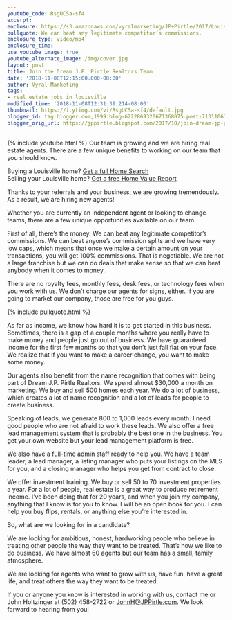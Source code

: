 ```yaml
---
youtube_code: RsgUCSa-sf4
excerpt:
enclosure: https://s3.amazonaws.com/vyralmarketing/JP+Pirtle/2017/Louisville+Real+Estate-+We+Are+Hiring.mp4
pullquote: We can beat any legitimate competitor’s commissions.
enclosure_type: video/mp4
enclosure_time:
use_youtube_image: true
youtube_alternate_image: /img/cover.jpg
layout: post
title: Join the Dream J.P. Pirtle Realtors Team
date: '2018-11-08T12:15:00.000-08:00'
author: Vyral Marketing
tags:
- real estate jobs in louisville
modified_time: '2018-11-08T12:31:39.214-08:00'
thumbnail: https://i.ytimg.com/vi/RsgUCSa-sf4/default.jpg
blogger_id: tag:blogger.com,1999:blog-6222869320671368075.post-7131106786909035819
blogger_orig_url: https://jppirtle.blogspot.com/2017/10/join-dream-jp-pirtle-realtors-team.html
---
```

{% include youtube.html %}
Our team is growing and we are hiring real estate agents. There are a few unique benefits to working on our team that you should know.

<div class="post-cta">
Buying a Louisville home? <a href="http://www.searchalllouisvillehomes.com/" target="_blank">Get a full Home Search</a><br>
Selling your Louisville home? <a href="http://www.jpsold.com/homeeval" target="_blank">Get a free Home Value Report</a>
</div>

Thanks to your referrals and your business, we are growing tremendously. As a result, we are hiring new agents!

Whether you are currently an independent agent or looking to change teams, there are a few unique opportunities available on our team.

First of all, there’s the money. We can beat any legitimate competitor’s commissions. We can beat anyone’s commission splits and we have very low caps, which means that once we make a certain amount on your transactions, you will get 100% commissions. That is negotiable. We are not a large franchise but we can do deals that make sense so that we can beat anybody when it comes to money.

There are no royalty fees, monthly fees, desk fees, or technology fees when you work with us. We don’t charge our agents for signs, either. If you are going to market our company, those are free for you guys.

{% include pullquote.html %}

As far as income, we know how hard it is to get started in this business. Sometimes, there is a gap of a couple months where you really have to make money and people just go out of business. We have guaranteed income for the first few months so that you don’t just fall flat on your face. We realize that if you want to make a career change, you want to make some money.  

Our agents also benefit from the name recognition that comes with being part of Dream J.P. Pirtle Realtors. We spend almost $30,000 a month on marketing. We buy and sell 500 homes each year. We do a lot of business, which creates a lot of name recognition and a lot of leads for people to create business.

Speaking of leads, we generate 800 to 1,000 leads every month. I need good people who are not afraid to work these leads. We also offer a free lead management system that is probably the best one in the business. You get your own website but your lead management platform is free.

We also have a full-time admin staff ready to help you. We have a team leader, a lead manager, a listing manager who puts your listings on the MLS for you, and a closing manager who helps you get from contract to close.

We offer investment training. We buy or sell 50 to 70 investment properties a year. For a lot of people, real estate is a great way to produce retirement income. I’ve been doing that for 20 years, and when you join my company, anything that I know is for you to know. I will be an open book for you. I can help you buy flips, rentals, or anything else you’re interested in.

So, what are we looking for in a candidate?

We are looking for ambitious, honest, hardworking people who believe in treating other people the way they want to be treated. That’s how we like to do business. We have almost 60 agents but our team has a small, family atmosphere.

We are looking for agents who want to grow with us, have fun, have a great life, and treat others the way they want to be treated.

If you or anyone you know is interested in working with us, contact me or John Holtzinger at (502) 458-2722 or JohnH@JPPirtle.com. We look forward to hearing from you!
